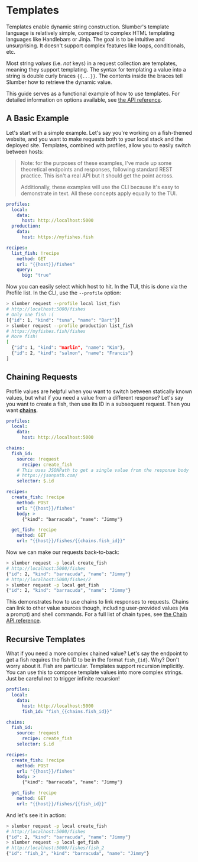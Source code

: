 # Templates

Templates enable dynamic string construction. Slumber's template language is relatively simple, compared to complex HTML templating languages like Handlebars or Jinja. The goal is to be intuitive and unsurprising. It doesn't support complex features like loops, conditionals, etc.

Most string _values_ (i.e. _not_ keys) in a request collection are templates, meaning they support templating. The syntax for templating a value into a string is double curly braces `{{...}}`. The contents inside the braces tell Slumber how to retrieve the dynamic value.

This guide serves as a functional example of how to use templates. For detailed information on options available, see [the API reference](../api/request_collection/template.md).

## A Basic Example

Let's start with a simple example. Let's say you're working on a fish-themed website, and you want to make requests both to your local stack and the deployed site. Templates, combined with profiles, allow you to easily switch between hosts:

> Note: for the purposes of these examples, I've made up some theoretical endpoints and responses, following standard REST practice. This isn't a real API but it should get the point across.
>
> Additionally, these examples will use the CLI because it's easy to demonstrate in text. All these concepts apply equally to the TUI.

```yaml
profiles:
  local:
    data:
      host: http://localhost:5000
  production:
    data:
      host: https://myfishes.fish

recipes:
  list_fish: !recipe
    method: GET
    url: "{{host}}/fishes"
    query:
      big: "true"
```

Now you can easily select which host to hit. In the TUI, this is done via the Profile list. In the CLI, use the `--profile` option:

```sh
> slumber request --profile local list_fish
# http://localhost:5000/fishes
# Only one fish :(
[{"id": 1, "kind": "tuna", "name": "Bart"}]
> slumber request --profile production list_fish
# https://myfishes.fish/fishes
# More fish!
[
  {"id": 1, "kind": "marlin", "name": "Kim"},
  {"id": 2, "kind": "salmon", "name": "Francis"}
]
```

## Chaining Requests

Profile values are helpful when you want to switch between statically known values, but what if you need a value from a different response? Let's say you want to create a fish, then use its ID in a subsequent request. Then you want [**chains**](../api/request_collection/chain.md).

```yaml
profiles:
  local:
    data:
      host: http://localhost:5000

chains:
  fish_id:
    source: !request
      recipe: create_fish
    # This uses JSONPath to get a single value from the response body
    # https://jsonpath.com/
    selector: $.id

recipes:
  create_fish: !recipe
    method: POST
    url: "{{host}}/fishes"
    body: >
      {"kind": "barracuda", "name": "Jimmy"}

  get_fish: !recipe
    method: GET
    url: "{{host}}/fishes/{{chains.fish_id}}"
```

Now we can make our requests back-to-back:

```sh
> slumber request -p local create_fish
# http://localhost:5000/fishes
{"id": 2, "kind": "barracuda", "name": "Jimmy"}
# http://localhost:5000/fishes/2
> slumber request -p local get_fish
{"id": 2, "kind": "barracuda", "name": "Jimmy"}
```

This demonstrates how to use chains to link responses to requests. Chains can link to other value sources though, including user-provided values (via a prompt) and shell commands. For a full list of chain types, see [the Chain API reference](../api/request_collection/chain.md).

## Recursive Templates

What if you need a more complex chained value? Let's say the endpoint to get a fish requires the fish ID to be in the format `fish_{id}`. Why? Don't worry about it. Fish are particular. Templates support recursion implicitly. You can use this to compose template values into more complex strings. Just be careful not to trigger infinite recursion!

```yaml
profiles:
  local:
    data:
      host: http://localhost:5000
      fish_id: "fish_{{chains.fish_id}}"

chains:
  fish_id:
    source: !request
      recipe: create_fish
    selector: $.id

recipes:
  create_fish: !recipe
    method: POST
    url: "{{host}}/fishes"
    body: >
      {"kind": "barracuda", "name": "Jimmy"}

  get_fish: !recipe
    method: GET
    url: "{{host}}/fishes/{{fish_id}}"
```

And let's see it in action:

```sh
> slumber request -p local create_fish
# http://localhost:5000/fishes
{"id": 2, "kind": "barracuda", "name": "Jimmy"}
> slumber request -p local get_fish
# http://localhost:5000/fishes/fish_2
{"id": "fish_2", "kind": "barracuda", "name": "Jimmy"}
```
